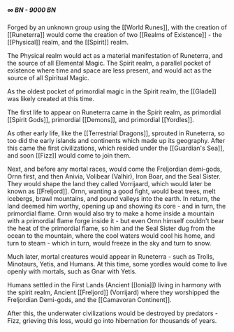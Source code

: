 ##### ∞ BN - 9000 BN

Forged by an unknown group using the [[World Runes]], with the creation of [[Runeterra]] would come the creation of two [[Realms of Existence]] - the [[Physical]] realm, and the [[Spirit]] realm.

The Physical realm would act as a material manifestation of Runeterra, and the source of all Elemental Magic.
The Spirit realm, a parallel pocket of existence where time and space are less present, and would act as the source of all Spiritual Magic. 

As the oldest pocket of primordial magic in the Spirit realm, the [[Glade]] was likely created at this time.

The first life to appear on Runeterra came in the Spirit realm, as primordial [[Spirit Gods]], primordial [[Demons]], and primordial [[Yordles]]. 

As other early life, like the [[Terrestrial Dragons]], sprouted in Runeterra, so too did the early islands and continents which made up its geography. After this came the first civilizations, which resided under the [[Guardian's Sea]], and soon [[Fizz]] would come to join them.

Next, and before any mortal races, would come the Freljordian demi-gods, Ornn first, and then Anivia, Volibear (Valhir), Iron Boar, and the Seal Sister. They would shape the land they called Vorrijaard, which would later be known as [[Freljord]]. Ornn, wanting a good fight, would beat trees, melt icebergs, brawl mountains, and pound valleys into the earth. In return, the land deemed him worthy, opening up and showing its core - and in turn, the primordial flame. Ornn would also try to make a home inside a mountain with a primordial flame forge inside it - but even Ornn himself couldn't bear the heat of the primordial flame, so him and the Seal Sister dug from the ocean to the mountain, where the cool waters would cool his home, and turn to steam - which in turn, would freeze in the sky and turn to snow. 

Much later, mortal creatures would appear in Runeterra - such as Trolls, Minotaurs, Yetis, and Humans. At this time, some yordles would come to live openly with mortals, such as Gnar with Yetis.

Humans settled in the First Lands (Ancient [[Ionia]]) living in harmony with the spirit realm, Ancient [[Freljord]] (Vorrijard) where they worshipped the Freljordian Demi-gods, and the [[Camavoran Continent]].

After this, the underwater civilizations would be destroyed by predators - Fizz, grieving this loss, would go into hibernation for thousands of years.